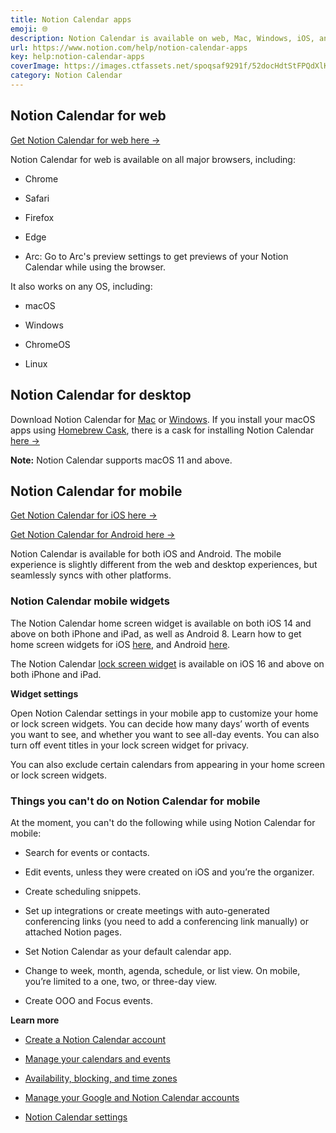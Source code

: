 ```yaml
---
title: Notion Calendar apps
emoji: 🌐
description: Notion Calendar is available on web, Mac, Windows, iOS, and Android 🌐
url: https://www.notion.com/help/notion-calendar-apps
key: help:notion-calendar-apps
coverImage: https://images.ctfassets.net/spoqsaf9291f/52docHdtStFPQdXlKPYq2u/9c5323c8555d4ff8102159ccd97b3cb9/notion-calendar-apps.png
category: Notion Calendar
---
```


## Notion Calendar for web

[Get Notion Calendar for web here →](https://calendar.notion.so)

Notion Calendar for web is available on all major browsers, including:

* Chrome

* Safari

* Firefox

* Edge

* Arc: Go to Arc's preview settings to get previews of your Notion Calendar while using the browser.

It also works on any OS, including:

* macOS

* Windows

* ChromeOS

* Linux

## Notion Calendar for desktop

Download Notion Calendar for [Mac](https://www.notion.com/product/calendar/download/mac) or [Windows](https://www.notion.com/product/calendar/download/windows). If you install your macOS apps using [Homebrew Cask](https://formulae.brew.sh/cask/), there is a cask for installing Notion Calendar [here →](https://twitter.com/notioncalendar/status/1466932209244426245?ref_src=twsrc%5Etfw%7Ctwcamp%5Etweetembed%7Ctwterm%5E1466932209244426245%7Ctwgr%5E456c766fd26010fa79e44f9b26aa3ddacb28b5ca%7Ctwcon%5Es1_\&ref_url=https%3A%2F%2Fcronhq.notion.site%2FSetting-up-Cron-a17f5506104348608d2049b5706279b9)

**Note:** Notion Calendar supports macOS 11 and above.

## Notion Calendar for mobile

[Get Notion Calendar for iOS here →](https://www.notion.com/product/calendar/download/ios)

[Get Notion Calendar for Android here →](https://www.notion.com/product/calendar/download/android)

Notion Calendar is available for both iOS and Android. The mobile experience is slightly different from the web and desktop experiences, but seamlessly syncs with other platforms.

### Notion Calendar mobile widgets

The Notion Calendar home screen widget is available on both iOS 14 and above on both iPhone and iPad, as well as Android 8. Learn how to get home screen widgets for iOS [here](https://support.apple.com/en-us/118610), and Android [here](https://support.google.com/android/answer/9450271?hl=en).

The Notion Calendar [lock screen widget](https://support.apple.com/en-us/118610) is available on iOS 16 and above on both iPhone and iPad.

**Widget settings**

Open Notion Calendar settings in your mobile app to customize your home or lock screen widgets. You can decide how many days’ worth of events you want to see, and whether you want to see all-day events. You can also turn off event titles in your lock screen widget for privacy.

You can also exclude certain calendars from appearing in your home screen or lock screen widgets.

### Things you can't do on Notion Calendar for mobile

At the moment, you can't do the following while using Notion Calendar for mobile:

* Search for events or contacts.

* Edit events, unless they were created on iOS and you’re the organizer.

* Create scheduling snippets.

* Set up integrations or create meetings with auto-generated conferencing links (you need to add a conferencing link manually) or attached Notion pages.

* Set Notion Calendar as your default calendar app.

* Change to week, month, agenda, schedule, or list view. On mobile, you’re limited to a one, two, or three-day view.

* Create OOO and Focus events.

**Learn more**

* [Create a Notion Calendar account](https://www.notion.com/help/create-a-notion-calendar-account)

* [Manage your calendars and events](https://www.notion.com/help/manage-your-calendars-and-events)

* [Availability, blocking, and time zones](https://www.notion.com/help/availability-blocking-and-time-zones)

* [Manage your Google and Notion Calendar accounts](https://www.notion.com/help/manage-your-google-and-notion-calendar-accounts)

* [Notion Calendar settings](https://www.notion.com/help/notion-calendar-settings)
